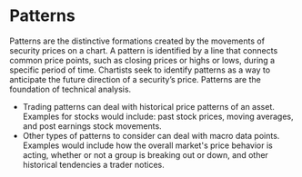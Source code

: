 # Patterns
Patterns are the distinctive formations created by the movements of security prices on a chart. A pattern is identified by a line that connects common price points, such as closing prices or highs or lows, during a specific period of time. Chartists seek to identify patterns as a way to anticipate the future direction of a security’s price. Patterns are the foundation of technical analysis.

- Trading patterns can deal with historical price patterns of an asset. Examples for stocks would include: past stock prices, moving averages, and post earnings stock movements.
- Other types of patterns to consider can deal with macro data points. Examples would include how the overall market's price behavior is acting, whether or not a group is breaking out or down, and other historical tendencies a trader notices. 

